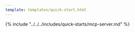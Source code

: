 ```yaml
---
template: templates/quick-start.html
---
```


<script>
  const meta = {
    what_you_will_learn: [
      "Build and install Asgardeo MCP Server",
      "Configure your Asgardeo organization",
      "Setting up your code editor with Asgardeo MCP Server"
    ],
    prerequisites: [
      "About 15 minutes",
      "<a href='{{ base_path }}/get-started/create-asgardeo-account/'>Asgardeo account</a>",
      "Install <a href='https://go.dev/doc/install' target='_blank' rel='noopener noreferrer'>Go</a> on your system.",
      "You need to have <a href='https://code.visualstudio.com/download' target='_blank' rel='noopener noreferrer'>VS Code</a>, <a href='https://claude.ai/download' target='_blank' rel='noopener noreferrer'>Claude Desktop</a>, <a href='https://www.cursor.com/en/downloads' target='_blank' rel='noopener noreferrer'>Cursor</a>,  <a href='https://windsurf.com/download' target='_blank' rel='noopener noreferrer'>Windsurf</a> or any other MCP-compatible client"
    ],
    source_code: "<a href='https://github.com/asgardeo/asgardeo-mcp-server' target='_blank' class='github-icon'>Asgardeo MCP Server</a>",
    whats_next: [
      "Read Asgardeo MCP Server release blog"
    ]
  };
</script>

{% include "../../../includes/quick-starts/mcp-server.md" %}
